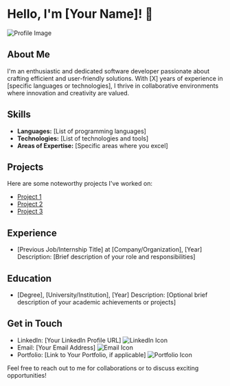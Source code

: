 # Hello, I'm [Your Name]! 👋

![Profile Image](link_to_your_image)

## About Me
I'm an enthusiastic and dedicated software developer passionate about crafting efficient and user-friendly solutions. With [X] years of experience in [specific languages or technologies], I thrive in collaborative environments where innovation and creativity are valued.

## Skills
- **Languages:** [List of programming languages]
- **Technologies:** [List of technologies and tools]
- **Areas of Expertise:** [Specific areas where you excel]

## Projects
Here are some noteworthy projects I've worked on:
- [Project 1](Link)
- [Project 2](Link)
- [Project 3](Link)

## Experience
- [Previous Job/Internship Title] at [Company/Organization], [Year]
  Description: [Brief description of your role and responsibilities]

## Education
- [Degree], [University/Institution], [Year]
  Description: [Optional brief description of your academic achievements or projects]

## Get in Touch
- LinkedIn: [Your LinkedIn Profile URL] ![LinkedIn Icon](link_to_linkedin_icon)
- Email: [Your Email Address] ![Email Icon](link_to_email_icon)
- Portfolio: [Link to Your Portfolio, if applicable] ![Portfolio Icon](link_to_portfolio_icon)

Feel free to reach out to me for collaborations or to discuss exciting opportunities!
